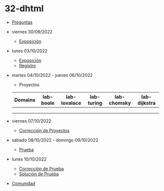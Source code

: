 # 32-dhtml

- [Preguntas](https://escuela.it/cursos/curso-recurrencia-desarrollo-software/clase/patron)
- viernes 30/09/2022
  - [Exposición](https://escuela.it/cursos/curso-recurrencia-desarrollo-software/clase/patron)
- lunes 03/10/2022
  - [Exposición](https://escuela.it/cursos/curso-recurrencia-desarrollo-software/clase/patron)
  - [Registro](https://forms.gle/pA2QvsW32P4KtTD77)
- martes 04/10/2022 - jueves 06/10/2022
  - Proyectos
  
  |Domains|lab-boole|lab-lovalace|lab-turing|lab-chomsky|lab-dijkstra|
  |-------|---------|------------|----------|-----------|--------------|
  |       |         |            |          |           |              |
  |       |         |            |          |           |              |
  |       |         |            |          |           |              |
- viernes 07/10/2022
  - [Corrección de Proyectos](https://escuela.it/cursos/curso-recurrencia-desarrollo-software/clase/patron)
- sabado 08/10/2022 - domingo 09/10/2022
  - [Prueba](https://forms.gle/hB9UJoN2PYiexctH8)
- lunes 10/10/2022
  - [Corrección de Prueba](https://escuela.it/cursos/curso-recurrencia-desarrollo-software/clase/patron)
  - [Solución de Prueba](https://docs.google.com/spreadsheets/d/1Uwtqa5VdD5wK2X7eLgkS6_th16aPnsW8pa5Ft2TyLPo/edit#gid=0)
- [Comunidad](https://app.slack.com/client/T02S3KYD464/C02TTK0EW7P)
